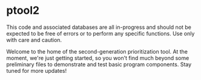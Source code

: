 ptool2
======
This code and associated databases are all in-progress and should not be expected to be free of errors or to perform any specific functions. Use only with care and caution.

Welcome to the home of the second-generation prioritization tool. At the moment, we're just getting started, so you won't find much beyond some preliminary files to demonstrate and test basic program components. Stay tuned for more updates! 
